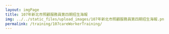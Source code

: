```yaml
---
layout: imgPage
title: 107年新北市照顧服務員第四期招生海報
img: ../../static_files/upload_images/107年新北市照顧服務員第四期招生海報.png
permalink: /training/107careWorkerTraining/
---
```

